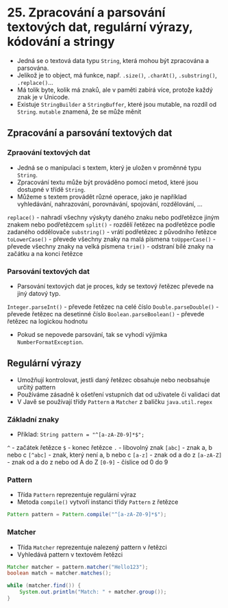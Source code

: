 # 25. Zpracování a parsování textových dat, regulární výrazy, kódování a stringy

- Jedná se o textová data typu `String`, která mohou být zpracována a parsována.
- Jelikož je to object, má funkce, např. `.size()`, `.charAt()`, `.substring()`, `.replace()`...
- Má tolik byte, kolik má znaků, ale v paměti zabírá více, protože každý znak je v Unicode.
- Existuje `StringBuilder` a `StringBuffer`, které jsou mutable, na rozdíl od `String`.
  `mutable` znamená, že se může měnit

## Zpracování a parsování textových dat

### Zpraování textových dat

- Jedná se o manipulaci s textem, který je uložen v proměnné typu `String`.
- Zpracování textu může být prováděno pomocí metod, které jsou dostupné v třídě `String`.
- Můžeme s textem provádět různé operace, jako je například vyhledávání, nahrazování, porovnávání, spojování,
  rozdělování, ...

`replace()` - nahradí všechny výskyty daného znaku nebo podřetězce jiným znakem nebo podřetězcem
`split()` - rozdělí řetězec na podřetězce podle zadaného oddělovače
`substring()` - vrátí podřetězec z původního řetězce
`toLowerCase()` - převede všechny znaky na malá písmena
`toUpperCase()` - převede všechny znaky na velká písmena
`trim()` - odstraní bílé znaky na začátku a na konci řetězce

### Parsování textových dat

- Parsování textových dat je proces, kdy se textový řetězec převede na jiný datový typ.

`Integer.parseInt()` - převede řetězec na celé číslo
`Double.parseDouble()` - převede řetězec na desetinné číslo
`Boolean.parseBoolean()` - převede řetězec na logickou hodnotu

- Pokud se nepovede parsování, tak se vyhodí výjimka `NumberFormatException`.

## Regulární výrazy

- Umožňují kontrolovat, jestli daný řetězec obsahuje nebo neobsahuje určitý pattern
- Používáme zásadně k ošetření vstupních dat od uživatele či validaci dat
- V Javě se používají třídy `Pattern` a `Matcher` z balíčku `java.util.regex`

### Základní znaky

- Příklad: `String pattern = "^[a-zA-Z0-9]*$";`

`^` - začátek řetězce
`$` - konec řetězce
`.` - libovolný znak
`[abc]` - znak a, b nebo c
`[^abc]` - znak, který není a, b nebo c
`[a-z]` - znak od a do z
`[a-zA-Z]` - znak od a do z nebo od A do Z
`[0-9]` - číslice od 0 do 9

### Pattern

- Třída `Pattern` reprezentuje regulární výraz
- Metoda `compile()` vytvoří instanci třídy `Pattern` z řetězce

```java
Pattern pattern = Pattern.compile("^[a-zA-Z0-9]*$");
```

### Matcher

- Třída `Matcher` reprezentuje nalezený pattern v řetězci
- Vyhledává pattern v textovém řetězci

```java
Matcher matcher = pattern.matcher("Hello123");
boolean match = matcher.matches();

while (matcher.find()) {
    System.out.println("Match: " + matcher.group());
}
```